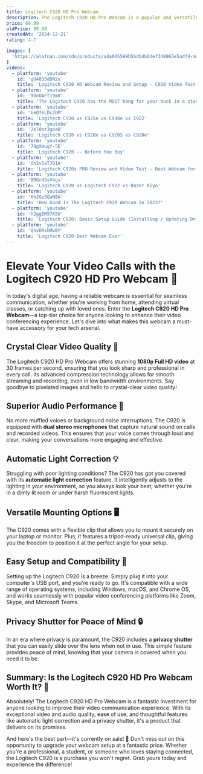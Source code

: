 ```yaml
---
title: Logitech C920 HD Pro Webcam
description: The Logitech C920 HD Pro Webcam is a popular and versatile webcam known for its high-quality video and audio capabilities. It features full HD 1080p video recording and streaming, providing clear and detailed visuals. The webcam is equipped with a five-element glass lens and automatic light correction, ensuring sharp images even in low-light conditions. It also includes dual stereo microphones for natural sound capture. The C920 is compatible with various operating systems and is easy to set up, making it a great choice for video conferencing, streaming, and online content creation.
price: 69.99
oldPrice: 89.99
createdAt: '2024-12-21'
rating: 4.7

images: [
  'https://alafnan.com/cdn/products/a4a045599b5bdb4b6def348965e5adf4-md.jpg', 'https://m.media-amazon.com/images/I/61k0e12kXDL.jpg', 'https://m.media-amazon.com/images/I/51+R9pM8qvL._AC_UF1000,1000_QL80_.jpg', 'https://www.thinkoutsidetheslide.com/wp-content/uploads/2020/07/Camera-settings-C920-1024x627.jpg', 'https://www.pcgamesn.com/wp-content/sites/pcgamesn/2024/02/logitech-c920-hd-pro-review-2.jpg', 'https://testsquadron.com/attachments/22709/', 'https://i0.wp.com/wp.wwu.edu/ajbarse/files/2020/10/Screen-Shot-2020-10-15-at-12.33.21-PM-1020x581.png?resize=1020,581&ssl=1', 'https://i0.wp.com/cdnssl.ubergizmo.com/wp-content/uploads/2012/01/Logitech-HD-Pro-Webcam-C920-review-05.jpg?resize=640,640', 'https://www.tiktok.com/api/img/?itemId=7402951609266867457&location=0&aid=1988', 'https://www.xsplit.com/blog/picking-your-first-face-cam/static/picking_first_face_cam-20.jpg', 'https://i.ebayimg.com/images/g/8HAAAOSwrndlSSSH/s-l1200.jpg', 'https://www.vectordigitals.net/wp-content/uploads/logitech-c920-meeting-webcamera.jpg', 'https://i.ytimg.com/vi/t5-0VFLGd64/hq720.jpg?sqp=-oaymwEhCK4FEIIDSFryq4qpAxMIARUAAAAAGAElAADIQj0AgKJD&rs=AOn4CLBLf1DGKrSJYjPsdhPSGnpSNIILVA', 'https://e7.pngegg.com/pngimages/14/674/png-clipart-laptop-microphone-webcam-logitech-quickcam-web-camera-electronics-microphone-thumbnail.png', 'https://manuals.plus/wp-content/uploads/2021/10/logitech-C920-Pro-HD-Webcam-Widescreen-Video-Calling-and-Recording-1080p-Camera.png', 'https://www.shtechinfo.com/6353-large_default/logitech-c920-pro-hd-webcam-loc9wb.jpg', 'https://images.officeworks.com.au/api/2/img/https://www.officeworks.com.au/images/Brand-Landing-Pages/logitech/tiles/logi-headsets-webcams-tile.png/resize?size=x400&auth=MjA5OTcwODkwMg__', 'https://c1.neweggimages.com/productimage/nb640/26-104-635-Z02.jpg', 'https://www.fotokoch.mt/bilddaten/pictures/winterlandingpage-teaser.jpg', 'https://resource.logitech.com/w_150,c_limit,f_auto,q_auto,dpr_1.0/d_transparent.gif/content/dam/logitech/en/products/webcams/c920/gallery/c920-gallery-1.png?v=1', 'https://www.vectordigitals.net/wp-content/uploads/logitech-c920-meeting-webcamera.jpg', 'https://cf.shopee.com.my/file/08b2c11d1640ec87954260d5e31c7587', 'https://www.manualpdf.es/gallery/1164828.webp', 'https://cdn.panacompu.com/cdn-img/pv/logitech-c920-angled-folded-view.jpg?width=550&height=400&fixedwidthheight=false', 'https://wave.video/blog/wp-content/uploads/2022/10/How-to-Test-a-Webcam-on-Windows-and-macOS.jpg', 'https://ae-pic-a1.aliexpress-media.com/kf/S5d8904f85f224aabbc1ff38cb4cc5b5du.jpg', 'https://media.printables.com/media/prints/370558/images/3121522_237785a0-01a7-41ec-9a1b-e097113caaf1/large_display_88f5fae2-606f-48d7-9b1c-c1905f0b1a75_370558.jpg', 'https://lookaside.instagram.com/seo/google_widget/crawler/?media_id=3411175850467739121', 'https://www.bhphotovideo.com/images/fb/logitech_c920s_hd_pro_webcam_1697901.jpg', 'https://www.dragonfly.co.uk/wp-content/uploads/2023/03/Logitech-C920-HD-Pro.png', 'https://m.media-amazon.com/images/I/31eySitzJWL._AC_UF894,1000_QL80_.jpg', 'https://devopsjournal.io/images/2021/20210513/20210513_C922.jpg', 'https://cdn11.bigcommerce.com/s-tt1cdl8d7a/images/stencil/1280x1280/products/128/486/diagram_with_camera__28548.1493423407.jpg?c=2?imbypass=on', 'https://cdn.mos.cms.futurecdn.net/ivXUmrcQzsw5P2jjcz5wS8-320-80.jpg', 'https://ugc-user-content.pccomponentes.com/IMG_652e929ad1692_20231017135642857744.jpg', 'https://embed-ssl.wistia.com/deliveries/16aab98c935d85dfa8a4e9babf1fff8cfc42c737.webp?image_crop_resized=962x537', 'https://i.ebayimg.com/images/g/s5gAAOSw2fZfzNnR/s-l1200.jpg', 'https://i5.walmartimages.com/seo/Logitech-C920-HD-Pro-1080p-Wired-USB-Webcam-Black-VU0060-Used_9ef23bf7-3d2a-457c-81c9-ddb818607c87.74185a7f0822a63fa92657d2a422253d.jpeg?odnHeight=768&odnWidth=768&odnBg=FFFFFF', 'https://media.extra.com/i/aurora/00187811_100_03?fmt=auto&w=720', 'https://gfx3.senetic.com/akeneo-catalog/e/c/f/2/ecf25c0b6f0e643f817915dd4f4f709d2913467f_1021148_960_001055_image10.jpg', 'https://i5.walmartimages.com/asr/449a7941-8a5e-4a1f-b3a9-1d12e530c4ba.96e7ab14be115bf780ff1169c1548285.jpeg', 'https://resource.logitech.com/w_316,c_limit,f_auto,q_auto,dpr_1.0/d_transparent.gif/content/dam/logitech/en/navigation/deals-current-offers.png?v=1', 'https://m.media-amazon.com/images/S/aplus-media/vc/ea6d4c9c-07d8-4896-8693-df7cfb504850._CR0,0,800,600_PT0_SX600__.jpg', 'https://www.lib.ncsu.edu/sites/default/files/cybertrack.JPG', 'x-raw-image:///533de1f10163d365d72c794b2ad92f4895c674f5a16a9103f0b150ecf75b202e', 'https://i0.wp.com/dgschwartz.com/wp-content/uploads/sean-d-9vP2tWTwsF4-unsplash-scaled.jpg?resize=1200,800&ssl=1', 'https://fotosuraj.com/24696-large_default/logitech-camara-web-c920-hd-pro.jpg', 'https://img1.yeggi.com/page_images_cache/6127464_free-3d-file-logitech-webcam-wall-mount-universal-3d-printing-design-t', 'https://gamers.ge/wp-content/uploads/2022/12/Logitech-C920-FullHD-1080p-WebCam.jpg', 'https://www.tiktok.com/api/img/?itemId=7021297929373748506&location=0&aid=1988', 'https://i.ebayimg.com/images/g/gu0AAOSwk1NnYxU6/s-l400.png', 'https://preview.redd.it/fhbetjckijj71.jpg?width=1080&crop=smart&auto=webp&s=1d86f8f16e93f57e164f4c69ff173520677132d2', 'https://www.pbtech.co.nz/imgprod/C/A/CAMLOG1857536__9.jpg', 'https://i0.wp.com/cdnssl.ubergizmo.com/wp-content/uploads/2012/01/Logitech-HD-Pro-Webcam-C920-review-02.jpg?resize=640,640', 'https://media.printables.com/media/prints/304120/images/2653662_27e944b5-66fe-4146-bc03-07e2be717ef4/large_display_whatsapp_image_2019-10-08_at_225623_304120.jpeg', 'https://i.ytimg.com/vi/Wc3D0Frvy-I/hq720.jpg?sqp=-oaymwEhCK4FEIIDSFryq4qpAxMIARUAAAAAGAElAADIQj0AgKJD&rs=AOn4CLBet8HkHo4F50l2Jb8pd2WbCjgocQ', 'https://resource.logitech.com/w_1206,c_limit,q_auto,f_auto,dpr_1.0/d_transparent.gif/content/dam/logitech/en/brian-test/litra-glow-placeholder-2.png?v=1', 'https://pictures-nigeria.jijistatic.net/146708131_NjIwLTU0MS05YmE5YWY1YWE2.webp', 'https://www.nikktech.com/main/images/pics/reviews/logitech/c920_webcam/logitech_c920_015.JPG', 'https://cdn.hepsiglobal.com/prod/media/4648/20230905/894a6e20-5359-4337-9ef4-9c160b020823.png', 'https://cdn.panacompu.com/cdn-img/pv/logitech-brio-300-rose-frontview.jpg?width=550&height=400&fixedwidthheight=false', 'https://m.media-amazon.com/images/I/31muZcVujUL._AC_UF350,350_QL80_.jpg', 'https://cdn.shopify.com/s/files/1/1453/9408/files/rally-landing-background_large.png?v=1547432635', 'https://img.lazcdn.com/g/p/8c9482ce4d2c6d9eb432722e60da53d7.png_360x360q75.png_.webp', 'https://www.jarir.com/cdn-cgi/image/fit=contain,width=350,height=auto,quality=85,metadata=none/https://ak-asset.jarir.com/akeneo-prod/asset/m1images/4/4/449542_2.jpg', 'https://www.popsci.com/uploads/2022/09/20/Photo-Sep-20-1-15-12-PM-scaled.jpg', 'https://www.projectors.co.uk/media/catalog/product/cache/90cf8aa233bbe36808439b7738134432/l/o/logitech-brio-front.webp', 'https://img.myipadbox.com/sec/product_l/PC0941.jpg', 'https://www.digitaltrends.com/wp-content/uploads/2024/07/logitech-c920-ja-e1721057064501.jpg?fit=720,539&p=1', 'https://i.ytimg.com/vi/dbUmmvamtRI/hq720.jpg?sqp=-oaymwEhCK4FEIIDSFryq4qpAxMIARUAAAAAGAElAADIQj0AgKJD&rs=AOn4CLCR20Mcktex0bHsXKJrgxbVPkXIBw', 'https://pakbyte.pk/cdn/shop/files/2-25_37dc46df-e1d5-4ed3-8e47-eb47f62e0bf5_1024x.jpg?v=1712671653', 'https://cdn.mos.cms.futurecdn.net/VBb6fV7KguMMrcjkpKDToC.jpg', 'https://i.ytimg.com/vi/Nul2oSUej3w/maxresdefault.jpg', 'https://www.homenoffice.sg//image/cache/catalog/Logitech C920 Pro 1080p HD Webcam-1-600x315.jpg', 'https://media.karousell.com/media/photos/products/2021/12/8/logitech_c920_hd_pro_webcam_1638971185_7e9d64a8_progressive.jpg', 'https://farosh.pk/front/images/products/fpl-688/thumbnails/logitech-c920-pro-hd-webcam-1080p-202198.jpeg', 'https://nissei.com/media/catalog/product/cache/24e3af3791642c18c52611620aeb2e21/b/r/br-66060-1.jpg', 'https://lookaside.instagram.com/seo/google_widget/crawler/?media_id=3411175850467739121', 'https://www.researchgate.net/publication/377437269/figure/fig2/AS:11431281259388647@1720490863250/a-Logitech-C920-HD-Pro-webcam-and-b-Raspberry-Pi-4-Model-B.png', 'https://streaming.humix.com/poster/kyoMhbIeSwfReRDs/kyoMhbIeSwfReRDs_upload_t1649293041-QWhkAE.jpg'
]
videos: 
  - platform: 'youtube'
    id: 'gU4035dDN2s'
    title: 'Logitech C920 HD Webcam Review and Setup - C920 Video Test'
  - platform: 'youtube'
    id: '9UnUAFt19m8'
    title: 'The Logitech C920 has the MOST bang for your buck in a starter webcam'
  - platform: 'youtube'
    id: 'beQf6LDc2bM'
    title: 'Logitech C920 vs C925e vs C930e vs C922'
  - platform: 'youtube'
    id: '2ol0stJgoa8'
    title: 'Logitech C920 vs C920x vs C920S vs C920e'
  - platform: 'youtube'
    id: '7QgXmugY-5E'
    title: 'Logitech C920 -- Before You Buy'
  - platform: 'youtube'
    id: 'Oh2v5aTJO1A'
    title: 'Logitech C920s PRO Review and Video Test - Best Webcam for Zoom, Skype, Streaming and More'
  - platform: 'youtube'
    id: '8RGr43sV4gs'
    title: 'Logitech C920 vs Logitech C922 vs Razer Kiyo'
  - platform: 'youtube'
    id: 'HhJGzSQaN8A'
    title: 'How Good Is The Logitech C920 Webcam In 2023?'
  - platform: 'youtube'
    id: 'h2ggEM57K5U'
    title: 'Logitech C920: Basic Setup Guide (Installing / Updating Drivers &amp; Logitech G-Hub Software)'
  - platform: 'youtube'
    id: 'QhvDRxhMvBY'
    title: 'Logitech C920 Best Webcam Ever'
---
```


# Elevate Your Video Calls with the Logitech C920 HD Pro Webcam 🎥

In today's digital age, having a reliable webcam is essential for seamless communication, whether you're working from home, attending virtual classes, or catching up with loved ones. Enter the **Logitech C920 HD Pro Webcam**—a top-tier choice for anyone looking to enhance their video conferencing experience. Let's dive into what makes this webcam a must-have accessory for your tech arsenal.

## Crystal Clear Video Quality 🌟

The Logitech C920 HD Pro Webcam offers stunning **1080p Full HD video** at 30 frames per second, ensuring that you look sharp and professional in every call. Its advanced compression technology allows for smooth streaming and recording, even in low bandwidth environments. Say goodbye to pixelated images and hello to crystal-clear video quality!

## Superior Audio Performance 🎤

No more muffled voices or background noise interruptions. The C920 is equipped with **dual stereo microphones** that capture natural sound on calls and recorded videos. This ensures that your voice comes through loud and clear, making your conversations more engaging and effective.

## Automatic Light Correction 💡

Struggling with poor lighting conditions? The C920 has got you covered with its **automatic light correction** feature. It intelligently adjusts to the lighting in your environment, so you always look your best, whether you're in a dimly lit room or under harsh fluorescent lights.

## Versatile Mounting Options 🖥️

The C920 comes with a flexible clip that allows you to mount it securely on your laptop or monitor. Plus, it features a tripod-ready universal clip, giving you the freedom to position it at the perfect angle for your setup.

## Easy Setup and Compatibility 🔌

Setting up the Logitech C920 is a breeze. Simply plug it into your computer's USB port, and you're ready to go. It's compatible with a wide range of operating systems, including Windows, macOS, and Chrome OS, and works seamlessly with popular video conferencing platforms like Zoom, Skype, and Microsoft Teams.

## Privacy Shutter for Peace of Mind 🔒

In an era where privacy is paramount, the C920 includes a **privacy shutter** that you can easily slide over the lens when not in use. This simple feature provides peace of mind, knowing that your camera is covered when you need it to be.

## Summary: Is the Logitech C920 HD Pro Webcam Worth It? 🤔

Absolutely! The Logitech C920 HD Pro Webcam is a fantastic investment for anyone looking to improve their video communication experience. With its exceptional video and audio quality, ease of use, and thoughtful features like automatic light correction and a privacy shutter, it's a product that delivers on its promises.

And here's the best part—it's currently on sale! 🎉 Don't miss out on this opportunity to upgrade your webcam setup at a fantastic price. Whether you're a professional, a student, or someone who loves staying connected, the Logitech C920 is a purchase you won't regret. Grab yours today and experience the difference!